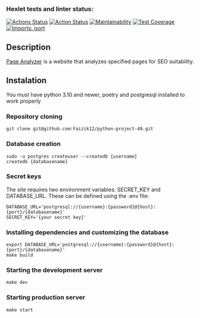 ### Hexlet tests and linter status:
[![Actions Status](https://github.com/Faizik12/python-project-83/workflows/hexlet-check/badge.svg)](https://github.com/Faizik12/python-project-83/actions)
[![Action Status](https://github.com/Faizik12/python-project-83/actions/workflows/check.yml/badge.svg)](https://github.com/Faizik12/python-project-83/actions)
[![Maintainability](https://api.codeclimate.com/v1/badges/d367edca198f7cb06251/maintainability)](https://codeclimate.com/github/Faizik12/python-project-83/maintainability)
[![Test Coverage](https://api.codeclimate.com/v1/badges/d367edca198f7cb06251/test_coverage)](https://codeclimate.com/github/Faizik12/python-project-83/test_coverage)
[![Imports: isort](https://img.shields.io/badge/%20imports-isort-%231674b1?style=flat&labelColor=ef8336)](https://pycqa.github.io/isort/)

## Description

[Page Analyzer](https://page-analyzer-x4nx.onrender.com) is a website that analyzes specified pages for SEO suitability.

## Instalation

You must have python 3.10 and newer, poetry and postgresql installed to work properly

### Repository cloning

```
git clone git@github.com:Faizik12/python-project-49.git
```

### Database creation

```
sudo -u postgres createuser --createdb {username} 
createdb {databasename}
```

### Secret keys

The site requires two environment variables: SECRET_KEY and DATABASE_URL.
These can be defined using the .env file:
```
DATABASE_URL='postgresql://{username}:{password}@{host}:{port}/{databasename}'
SECRET_KEY='{your secret key}'
```

### Installing dependencies and customizing the database

```
export DATABASE_URL='postgresql://{username}:{password}@{host}:{port}/{databasename}'
make build
```

### Starting the development server

```
make dev
```

### Starting production server

```
make start
```
